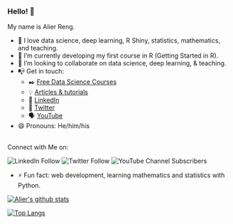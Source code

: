### Hello! 👋 
My name is Alier Reng.

- :open_book: I love data science, deep learning, R Shiny, statistics, mathematics, and teaching.
- 🌱 I’m currently developing my first course in R (Getting Started in R).
- 👯 I’m looking to collaborate on data science, deep learning, & teaching.
- :mailbox_with_no_mail: Get in touch: 
  - :black_nib: [Free Data Science Courses](https://jongleiinstitute.com)
  - :bulb: [Articles & tutorials](https;//alierwaidatascience.com)
  - :office: [LinkedIn](https://www.linkedin.com/in/tongakuot/)
  - :office: [Twitter](https://www.twitter.com/in/tongakuot/)
  - :speaking_head: [YouTube](https://www.youtube.com/channel/UCT3PkcWAD0MC3SpB9Wi0xnw)
- 😄 Pronouns: He/him/his
<br> 
Connect with Me on:
<br>

![LinkedIn Follow](https://img.shields.io/linkedin/follow/tongakuot?color=%#0A66C2&logo=linkedin&style=for-the-badge)
![Twitter Follow](https://img.shields.io/twitter/follow/tongakuot?color=%231DA1F2&logo=twitter&style=for-the-badge)
![YouTube Channel Subscribers](https://img.shields.io/youtube/channel/subscribers/UCT3PkcWAD0MC3SpB9Wi0xnw?color=%23FF0000&logo=youtube&logoColor=%23FF0000&style=for-the-badge)


- ⚡ Fun fact: web development, learning mathematics and statistics with Python.
              
[![Alier's github stats](https://github-readme-stats.vercel.app/api?username=tongakuot&count_private=true&show_icons=true&theme=radical&hide_rank=false)](https://github.com/anuraghazra/github-readme-stats)

[![Top Langs](https://github-readme-stats.vercel.app/api/top-langs/?username=tongakuot)](https://github.com/tongakuot/github-readme-stats)


